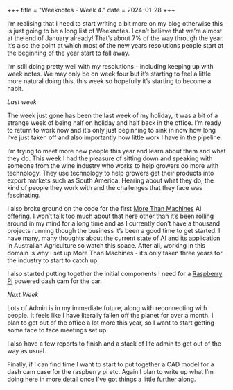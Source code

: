 +++
title = "Weeknotes - Week 4."
date = 2024-01-28
+++

I’m realising that I need to start writing a bit more on my blog otherwise this is just going to be a long list of Weeknotes. I can’t believe that we’re almost at the end of January already! That’s about 7% of the way through the year. It’s also the point at which most of the new years resolutions people start at the beginning of the year start to fall away.

I’m still doing pretty well with my resolutions - including keeping up with week notes. We may only be on week four but it’s starting to feel a little more natural doing this, this week so hopefully it’s starting to become a habit.

*Last week*

The week just gone has been the last week of my holiday, it was a bit of a strange week of being half on holiday and half back in the office. I’m ready to return to work now and it’s only just beginning to sink in now how long I’ve just taken off and also importantly how little work I have in the pipeline.

I’m trying to meet more new people this year and learn about them and what they do. This week I had the pleasure of sitting down and speaking with someone from the wine industry who works to help growers do more with technology. They use technology to help growers get their products into export markets such as South America. Hearing about what they do, the kind of people they work with and the challenges that they face was fascinating.

I also broke ground on the code for the first [More Than Machines](http://www.morethanmachines.com.au) AI offering. I won’t talk too much about that here other than it’s been rolling around in  my mind for a long time and as I currently don’t have a thousand projects running though the business it’s been a good time to get started. I have many, many thoughts about the current state of AI and its application in Australian Agriculture so watch this space. After all, working in this domain is why I set up More Than Machines - it’s only taken three years for the industry to start to catch up.

I also started putting together the initial components I need for a [Raspberry Pi](http://www.raspberrypi.com) powered dash cam for the car.

*Next Week*

Lots of Admin is in my immediate future, along with reconnecting with people. It feels like I have literally fallen off the planet for over a month. I plan to get out of the office a lot more this year, so I want to start getting some face to face meetings set up.

I also have a few reports to finish and a stack of life admin to get out of the way as usual.

Finally, if I can find time I want to start to put together a CAD model for a dash cam case for the raspberry pi etc. Again I plan to write up what I’m doing here in more detail once I’ve got things a little further along.
